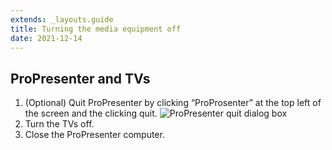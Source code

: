 ```yaml
---
extends: _layouts.guide
title: Turning the media equipment off
date: 2021-12-14
---
```


## ProPresenter and TVs

1. (Optional) Quit ProPresenter by clicking “ProProsenter” at the top left of the screen and the clicking quit.
   ![](/assets/images/turning-the-media-equipment-off-propresenter-confirm-dialog.jpg "ProPresenter quit dialog box")
2. Turn the TVs off.
3. Close the ProPresenter computer.
